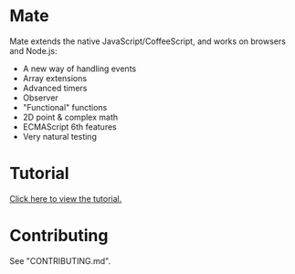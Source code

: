 # Mate

Mate extends the native JavaScript/CoffeeScript, and works on browsers and Node.js:

- A new way of handling events
- Array extensions
- Advanced timers
- Observer
- "Functional" functions
- 2D point & complex math
- ECMAScript 6th features
- Very natural testing

# Tutorial

[Click here to view the tutorial.](http://zizisoft.com/mate/)

# Contributing

See "CONTRIBUTING.md".
